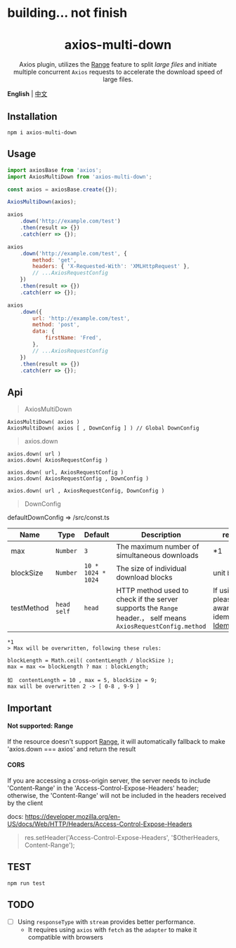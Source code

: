 # building... not finish

<h1 align="center">axios-multi-down</h1>

<p align="center">Axios plugin, utilizes the <a href='https://developer.mozilla.org/en-US/docs/Web/HTTP/Headers/Range' target='_blank'>Range</a> feature to split <i>large files</i> and initiate multiple concurrent <code>Axios</code> requests to accelerate the download speed of large files.</p>

**English** | [中文](./README.zh-hans.md)

## Installation

```
npm i axios-multi-down
```

## Usage

```js
import axiosBase from 'axios';
import AxiosMultiDown from 'axios-multi-down';

const axios = axiosBase.create({});

AxiosMultiDown(axios);

axios
	.down('http://example.com/test')
	.then(result => {})
	.catch(err => {});

axios
	.down('http://example.com/test', {
		method: 'get',
		headers: { 'X-Requested-With': 'XMLHttpRequest' },
		// ...AxiosRequestConfig
	})
	.then(result => {})
	.catch(err => {});

axios
	.down({
		url: 'http://example.com/test',
		method: 'post',
		data: {
			firstName: 'Fred',
		},
		// ...AxiosRequestConfig
	})
	.then(result => {})
	.catch(err => {});
```

## Api

> AxiosMultiDown

```
AxiosMultiDown( axios )
AxiosMultiDown( axios [ , DownConfig ] ) // Global DownConfig
```

> axios.down

```
axios.down( url )
axios.down( AxiosRequestConfig )

axios.down( url, AxiosRequestConfig )
axios.down( AxiosRequestConfig , DownConfig )

axios.down( url , AxiosRequestConfig, DownConfig )
```

> DownConfig

defaultDownConfig => /src/const.ts

| Name       | Type        | Default            | Description                                                                                                   | remark                                                                                                                     |
| ---------- | ----------- | ------------------ | ------------------------------------------------------------------------------------------------------------- | -------------------------------------------------------------------------------------------------------------------------- |
| max        | `Number`    | `3`                | The maximum number of simultaneous downloads                                                                  | \*1                                                                                                                        |
| blockSize  | `Number`    | `10 * 1024 * 1024` | The size of individual download blocks                                                                        | unit `byte`                                                                                                                |
| testMethod | `head self` | `head`             | HTTP method used to check if the server supports the `Range` header.， self means `AxiosRequestConfig.method` | If using `self`, please be aware of idempotence [Idempotent](https://developer.mozilla.org/en-US/docs/Glossary/Idempotent) |

```
*1
> Max will be overwritten, following these rules:

blockLength = Math.ceil( contentLength / blockSize );
max = max <= blockLength ? max : blockLength;

如  contentLength = 10 , max = 5, blockSize = 9;
max will be overwritten 2 -> [ 0-8 , 9-9 ]

```

## Important

#### Not supported: Range

If the resource doesn't support [Range](https://developer.mozilla.org/en-US/docs/Web/HTTP/Headers/Range), it will automatically fallback to make 'axios.down === axios' and return the result

#### CORS

If you are accessing a cross-origin server, the server needs to include 'Content-Range' in the 'Access-Control-Expose-Headers' header; otherwise, the 'Content-Range' will not be included in the headers received by the client

docs: https://developer.mozilla.org/en-US/docs/Web/HTTP/Headers/Access-Control-Expose-Headers

> res.setHeader('Access-Control-Expose-Headers', '$OtherHeaders, Content-Range');

## TEST

```
npm run test
```

## TODO

-   [ ] Using `responseType` with `stream` provides better performance.
    -   It requires using `axios` with `fetch` as the `adapter` to make it compatible with browsers
